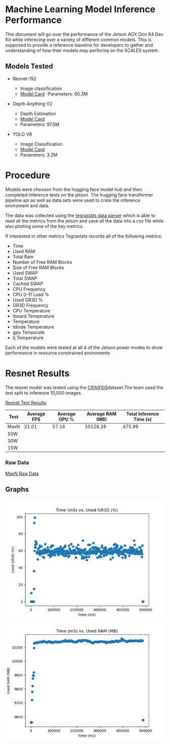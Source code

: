# Machine Learning Model Inference Performance 

This document will go over the performance of the Jetson AGX Orin 64 Dev Kit while inferecing over a variety of different common models. This is supposed to provide a reference baseline for developers to gather and understanding of how their models may performa on the SCALES system.

## Models Tested
- Resnet-152
    - Image classification
    - [Model Card](https://huggingface.co/microsoft/resnet-152)
    -Parameters: 60.3M

- Depth Anything V2
    - Depth Estimation 
    - [Model Card](https://huggingface.co/depth-anything/Depth-Anything-V2-Base-hf)
    - Parameters: 97.5M
- YOLO V8
    - Image Classification
    - [Model Card](https://huggingface.co/Ultralytics/YOLOv8)
    - Parameters: 3.2M

# Procedure 
Models were choosen from the hugging face model hub and then completed inference tests on the jetson. The hugging face transformer pipeline api as well as data sets were used to crate the inference enviroment and data. 

The data was collected using the [tegrastats data parser](https://github.com/ssaraff98/tegrastats_parser) which is able to read all the metrics from the jetson and save all the data into a csv file while also plotting some of the key metrics. 

If interested in other metrics Tegrastats records all of the following metrics:
- Time
- Used RAM
- Total Ram
- Number of Free RAM Blocks
- Size of Free RAM Blocks
- Used SWAP
- Total SWAP
- Cached SWAP
- CPU Frequency
- CPU 0-11 Load %
- Used GR3D %
- GR3D Frequency
- CPU Temperature
- tboard Temperature
- Temperature 
- tdiode Temperature
- gpu Tempurate
- tj Temperature


Each of the models were tested at all 4 of the Jetson power modes to show performance in resource constrained enviroments

# Resnet Results
The resnet model was tested using the [CIFAR100](https://huggingface.co/datasets/uoft-cs/cifar100)dataset.The team used the test split to inference 10,000 images.

<ins>Resnet Test Results</ins>

|Test|Average FPS|Average GPU %| Average RAM (MB)| Total Inference Time (s)|
| ----------- | ----------- | ----------- | ----------- | ----------- |
|MaxN| 21.01 | 57.16 | 10128.28 | 475.99  |
|50W|  |   |   |    |  
|30W|  |   |   |    |
|15W|  |   |   |    |

### Raw Data
[MaxN Raw Data](data/resnet_test.csv)

## Graphs
![MAXN Used GR3D %](Images/resnet_maxn_gr3d.png)
![MAXN Used GR3D %](Images/resnet_maxn_used_ram.png)